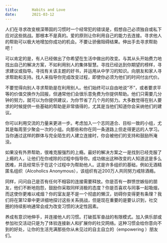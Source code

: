 ```yaml
---
title:      Habits and Love
date:       2021-03-12
---
```


人们在寻求改变根深蒂固的习惯时一个经常犯的错误是，假想自己必须独自或私下应对这些挑战。那根本不是真的。爱的原则让你利用自己的能力去连接。寻求他人的帮助可以极大地增加你成功的机会。不要让骄傲阻碍结果。伸出手去寻求帮助吧！

可以肯定的是，有人已经做出了你希望在生活中做出的改变。与其从头开始费力地找出自己的解决方案，不如利用别人的集体智慧。寻找已经达到你期望的榜样，寻求建议或指导。寻找有关该主题的好书，并运用从中学习的知识。向朋友和家人寻求帮助和支持。找人来指导你完成改变过程，即使你必须为他们的时间付出代价。

不要觉得向别人寻求帮助是在利用别人。他们始终可以自由地说“不”，或者要求平等的价值交换作为回报，但通常他们会很乐意免费为你提供帮助。他们只需要几分钟的努力，就可以为你提供建议，为你节省了几个月的努力。大多数觉得在别人要求的时候提供一些基础的帮助是非常值得的，尤其是当他们知道你会采纳他们的建议。

你可以利用交流的力量来更进一步。考虑加入一个志同道合、目标一致的小组，尤其是每周至少聚会一次的小组。向那些和你在同一条道路上但走得更远的人学习。当你通过这样的群体与完全陌生的人建立连接时，你会被他们的支持和鼓励所淹没。

如果没有外界帮助，很难克服强烈的上瘾。最好的解决方案之一是找到已经克服了上瘾的人，让他们在你戒除的过程中指导你。成功做出这种改变的人知道这是多么困难，并且经常乐于在这个过程中为帮助他人。这是许多组织的基础，例如无酒精匿名组织（Alcoholics Anonymous），该组织有近200万人共同努力戒除酒瘾。

同样，问问自己是否有任何不相容的连接需要释放。你是否有一群愤世嫉俗的朋友，他们不断地抱怨，鼓励你采取同样消极的态度？你是否喜欢与同事一起吸烟，而这使你更难以戒烟？你的室友是不是一个彻底的懒汉，妨碍你变得更有条理？我们将在第12章中更详细地探讨这些关系挑战，但是现在重要的是要认识到，社交圈的持续影响通常会成为改变习惯的决定性因素。

养成有意识地伸手，并连接他人的习惯。打破孤军奋战的有限模式。加入俱乐部或参加社交活动只是为了体验连接新人和扩展你的社交网络。这种习惯会给你意向不到的好处，让你的生活充满那些你从未见过的自主自立的（empowering ）朋友们。

